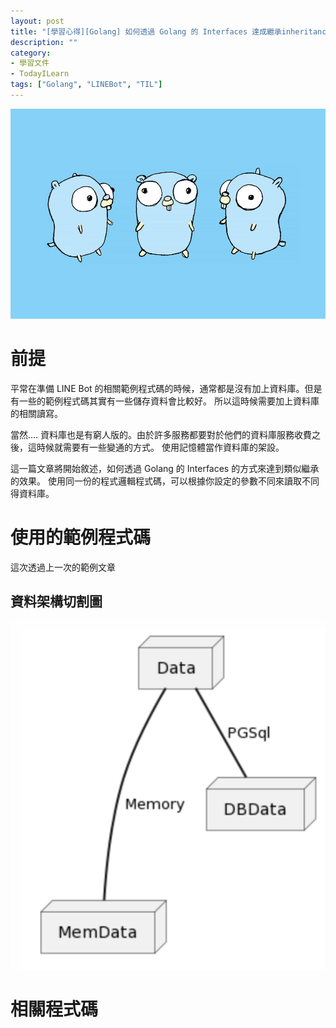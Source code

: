 ```yaml
---
layout: post
title: "[學習心得][Golang] 如何透過 Golang 的 Interfaces 達成繼承inheritance) 的效果 - 用 LINEbot 連接不同資料庫為例子"
description: ""
category: 
- 學習文件
- TodayILearn
tags: ["Golang", "LINEBot", "TIL"]
---
```


![Inheritance in Go is not possible, so to use composition of struct or  interface to achieve the same goal? | The Startup](../images/2022/0*gkZ1djQY5PA1u3wU.jpg)



# 前提

平常在準備 LINE Bot 的相關範例程式碼的時候，通常都是沒有加上資料庫。但是有一些的範例程式碼其實有一些儲存資料會比較好。 所以這時候需要加上資料庫的相關讀寫。

當然.... 資料庫也是有窮人版的。由於許多服務都要對於他們的資料庫服務收費之後，這時候就需要有一些變通的方式。 使用記憶體當作資料庫的架設。

這一篇文章將開始敘述，如何透過 Golang 的 Interfaces 的方式來達到類似繼承的效果。 使用同一份的程式邏輯程式碼，可以根據你設定的參數不同來讀取不同得資料庫。

# 使用的範例程式碼

這次透過上一次的範例文章 

 ## 資料架構切割圖

![image-20230113221237698](../images/2022/image-20230113221237698.png)







# 相關程式碼

